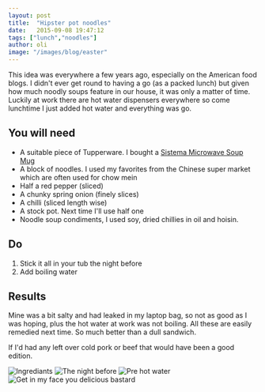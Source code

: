 ```yaml
---
layout: post
title:  "Hipster pot noodles"
date:   2015-09-08 19:47:12
tags: ["lunch","noodles"]
author: oli
image: "/images/blog/easter"
---
```


This idea was everywhere a few years ago, especially on the American food blogs. I didn't ever get round to having a go (as a packed lunch) but given how much noodly soups feature in our house, it was only a matter of time.  Luckily at work there are hot water dispensers everywhere so come lunchtime I just added hot water and everything was go. 

## You will need

* A suitable piece of Tupperware.  I bought a [Sistema Microwave Soup Mug ](http://amzn.to/1g7Pr9Q)
* A block of noodles.  I used my favorites from the Chinese super market which are often used for chow mein
* Half a red pepper (sliced)
* A chunky spring onion (finely slices)
* A chilli (sliced length wise)
* A stock pot.  Next time I'll use half one
* Noodle soup condiments, I used soy, dried chillies in oil and hoisin.

## Do

1. Stick it all in your tub the night before
2. Add boiling water


## Results

Mine was a bit salty and had leaked in my laptop bag, so not as good as I was hoping, plus the hot water at work was not boiling.  All these are easily remedied next time. So much better than a dull sandwich.

If I'd had any left over cold pork or beef that would have been a good edition.


![Ingrediants](/images/blog/hipster-potnoodle/hipster-potnoodle-1.jpg)
![The night before](/images/blog/hipster-potnoodle/hipster-potnoodle-2.jpg)
![Pre hot water](/images/blog/hipster-potnoodle/hipster-potnoodle-3.jpg)
![Get in my face you delicious bastard](/images/blog/hipster-potnoodle/hipster-potnoodle-4.jpg)
